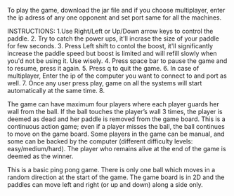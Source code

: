 To play the game, 
download the jar file and if you choose multiplayer, enter the ip adress of any one opponent and set port same for all the machines.


INSTRUCTIONS:
1.Use Right/Left or Up/Down arrow keys to control the paddle.
2. Try to catch the power ups, it'll incrase the size of your paddle for few seconds. 
3. Press Left shift to contol the boost, it'll significantly increase the paddle speed but boost is limited and will refill slowly when 
	 you'd not be using it. Use wisely.
4. Press space bar to pause the game and to resume, press it again.
5. Press q to quit the game.
6. In case of multiplayer, Enter the ip of the computer you want to connect to and port as well.
7. Once any user press play, game on all the systems will start automatically at the same time.
8. 

The game can have maximum four players where each player guards her wall from the ball. If the ball touches the player’s wall 3 times, the player is deemed as dead and her paddle is removed from the game board. This is a continuous action game; even if a player misses the ball, the ball continues to move on the game board. Some players in the game can be manual, and some can be backed by the computer (different difficulty levels: easy/medium/hard). The player who remains alive at the end of the game is deemed as the winner. 



This is a basic ping pong game. There is only one ball which moves in a random direction at the start of the game. The game board is in 2D and the paddles can move left and right (or up and down) along a side only.

        
